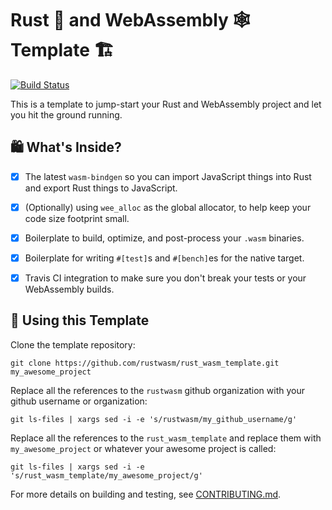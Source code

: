 <meta charset="utf-8"/>

# Rust 🦀 and WebAssembly 🕸 Template 🏗

[![Build Status](https://travis-ci.org/rustwasm/rust_wasm_template.svg?branch=master)](https://travis-ci.org/rustwasm/rust_wasm_template)

This is a template to jump-start your Rust and WebAssembly project and let you
hit the ground running.

## 🛍 What's Inside?

* [X] The latest `wasm-bindgen` so you can import JavaScript things into Rust
  and export Rust things to JavaScript.

* [X] (Optionally) using `wee_alloc` as the global allocator, to help keep your
  code size footprint small.

* [X] Boilerplate to build, optimize, and post-process your `.wasm` binaries.

* [X] Boilerplate for writing `#[test]`s and `#[bench]`es for the native target.

* [X] Travis CI integration to make sure you don't break your tests or your
  WebAssembly builds.

## 🤸 Using this Template

Clone the template repository:

```
git clone https://github.com/rustwasm/rust_wasm_template.git my_awesome_project
```

Replace all the references to the `rustwasm` github organization with your
github username or organization:

```
git ls-files | xargs sed -i -e 's/rustwasm/my_github_username/g'
```

Replace all the references to the `rust_wasm_template` and replace them with
`my_awesome_project` or whatever your awesome project is called:

```
git ls-files | xargs sed -i -e 's/rust_wasm_template/my_awesome_project/g'
```

For more details on building and testing, see [CONTRIBUTING.md](./CONTRIBUTING.md).
